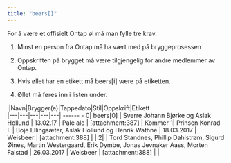 ```yaml
---
title: "beers[]"
---
```


For å være et offisielt Ontap øl må man fylle tre krav. 


1. Minst en person fra Ontap må ha vært med på bryggeprosessen

2. Oppskriften på brygget må være tilgjengelig for andre medlemmer av Ontap.

3. Hvis øllet har en etikett må beers[i] være på etiketten.

4. Øllet må føres inn i listen under. 


i|Navn|Brygger(e)|Tappedato|Stil|Oppskrift|Etikett  
|---|---|---|---|---|                                                                            ------                -
0| beers[0] | Sverre Johann Bjørke og Aslak Hollund | 13.02.17 | Pale ale | [attachment:387] | Kommer
1| Prinsen Konrad I. | Boje Ellingsæter, Aslak Hollund og Henrik Wathne | 18.03.2017 | Weisbeer | [attachment:388] | |
2|  | Tord Standnes, Phillip Dahlstrøm, Sigurd Øines, Martin Westergaard, Erik Dymbe, Jonas Jevnaker Aass, Morten Falstad | 26.03.2017 | Weisbeer | [attachment:388] | |